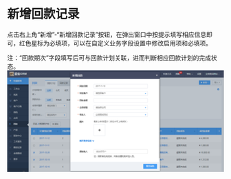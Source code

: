 # 新增回款记录

点击右上角“新增”-“新增回款记录”按钮，在弹出窗口中按提示填写相应信息即可，红色星标为必填项，可以在自定义业务字段设置中修改启用项和必填项。

注：“回款期次”字段填写后可与回款计划关联，进而判断相应回款计划的完成状态。![](/assets/75)

